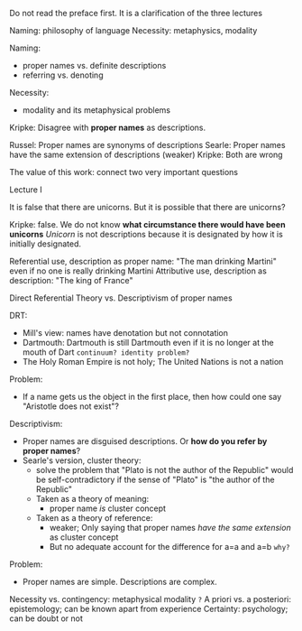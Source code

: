 Do not read the preface first. It is a clarification of the three lectures

Naming: philosophy of language
Necessity: metaphysics, modality

Naming:
- proper names vs. definite descriptions
- referring vs. denoting

Necessity:
- modality and its metaphysical problems

Kripke: Disagree with **proper names** as descriptions.

Russel: Proper names are synonyms of descriptions
Searle: Proper names have the same extension of descriptions (weaker)
Kripke: Both are wrong

The value of this work: connect two very important questions

Lecture I

It is false that there are unicorns.
But it is possible that there are unicorns?

Kripke: false. We do not know **what circumstance there would have been unicorns**
*Unicorn* is not descriptions because it is designated by how it is initially designated. 

Referential use, description as proper name: "The man drinking Martini" even if no one is really drinking Martini
Attributive use, description as description: "The king of France"

Direct Referential Theory vs. Descriptivism of proper names

DRT: 
- Mill's view: names have denotation but not connotation
- Dartmouth: Dartmouth is still Dartmouth even if it is no longer at the mouth of Dart `continuum? identity problem?`
- The Holy Roman Empire is not holy; The United Nations is not a nation

Problem:
- If a name gets us the object in the first place, then how could one say "Aristotle does not exist"?

Descriptivism:
- Proper names are disguised descriptions. Or **how do you refer by proper names**?
- Searle's version, cluster theory:
    - solve the problem that "Plato is not the author of the Republic" would be self-contradictory if the sense of "Plato" is "the author of the Republic"
    - Taken as a theory of meaning:
        - proper name *is* cluster concept
    - Taken as a theory of reference:
        - weaker; Only saying that proper names *have the same extension* as cluster concept
        - But no adequate account for the difference for a=a and a=b `why?`

Problem:
- Proper names are simple. Descriptions are complex.

Necessity vs. contingency: metaphysical modality `?`
A priori vs. a posteriori: epistemology; can be known apart from experience
Certainty: psychology; can be doubt or not

